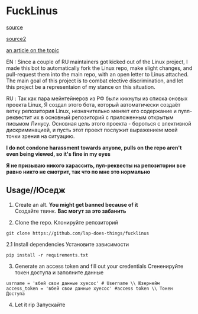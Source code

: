 
# FuckLinus
[source](https://lore.kernel.org/all/CAHk-=whNGNVnYHHSXUAsWds_MoZ-iEgRMQMxZZ0z-jY4uHT+Gg@mail.gmail.com/)

[source2](https://lore.kernel.org/all/20230314103316.313e5f61@kernel.org/)

[an article on the topic](https://www.phoronix.com/news/Linux-STMAC-Russian-Sanctions)

EN : Since a couple of RU maintainers got kicked out of the Linux project, I made this bot to automatically fork the Linux repo, make slight changes, and pull-request them into the main repo, with an open letter to Linus attached. The main goal of this project is to combat elective discrimination, and let this project be a representaion of my stance on this situation.

RU : Так как пара мейнтейнеров из РФ были кикнуты из списка оновых проекта Linux, Я создал этого бота, который автоматически создаёт ветку репозитория Linux, незначительно меняет его содержание и пулл-реквестит их в основный репозиторий с приложенным открытым письмом Линусу. Основная цель этого проекта - бороться с элективной дискриминацией, и пусть этот проект послужит выражением моей точки зрения на ситуацию.

**I do not condone harassment towards anyone, pulls on the repo aren't even being viewed, so it's fine in my eyes**

**Я не призываю никого харассить, пул-реквесты на репозитории все равно никто не смотрит, так что по мне это нормально**

## Usage//Юседж

1. Create an alt. **You might get banned because of it**  
Создайте твинк. **Вас могут за это забанить**

2. Clone the repo.
Клонируйте репозиторий

```
git clone https://github.com/lap-does-things/fucklinus
```

2.1 Install dependencies
Установите зависимости

```
pip install -r requirements.txt
```

3. Generate an access token and fill out your credentials
Сгененируйте токен доступа и заполните данные

```
usrname = 'вбей свои данные хуесос' # Username \\ Юзернейм
access_token = 'вбей свои данные хуесос' #access token \\ Токен Доступа
```

4. Let it rip
Запускайте
